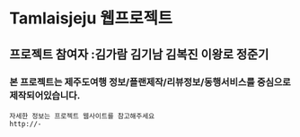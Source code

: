 # Tamlaisjeju 웹프로젝트

## 프로젝트 참여자 :김가람 김기남 김복진 이왕로 정준기

### 본 프로젝트는 제주도여행 정보/플랜제작/리뷰정보/동행서비스를 중심으로 제작되어있습니다.

```
자세한 정보는 프로젝트 웹사이트를 참고해주세요
http://-
```
